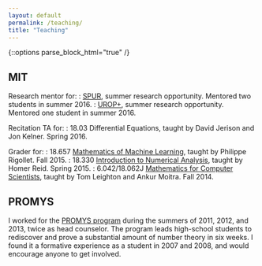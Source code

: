 ```yaml
---
layout: default
permalink: /teaching/
title: "Teaching"
---
```


{::options parse_block_html="true" /}

<div id="main" role="main">
<article class="wrap" itemscope itemtype="http://schema.org/Article">

## MIT

Research mentor for:
: [SPUR](https://math.mit.edu/research/undergraduate/spur/), summer research opportunity. Mentored two students in summer 2016.
: [UROP+](https://math.mit.edu/research/undergraduate/urop-plus/), summer research opportunity. Mentored one student in summer 2016.

Recitation TA for:
: 18.03 Differential Equations, taught by David Jerison and Jon Kelner. Spring 2016.

Grader for:
: 18.657 [Mathematics of Machine Learning](http://www-math.mit.edu/~rigollet/courses/657_F15.html), taught by Philippe Rigollet. Fall 2015.
: 18.330 [Introduction to Numerical Analysis](http://homerreid.dyndns.org/teaching/18.330/), taught by Homer Reid. Spring 2015.
: 6.042/18.062J [Mathematics for Computer Scientists](https://courses.csail.mit.edu/6.042/fall14/), taught by Tom Leighton and Ankur Moitra. Fall 2014.


## PROMYS
I worked for the [PROMYS program](http://www.promys.org/) during the summers of 2011, 2012, and 2013, twice as head counselor. The program leads high-school students to rediscover and prove a substantial amount of number theory in six weeks. I found it a formative experience as a student in 2007 and 2008, and would encourage anyone to get involved.

</article>
</div>



